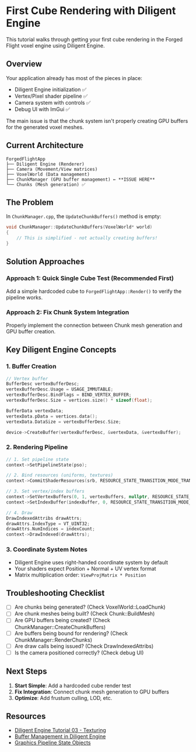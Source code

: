 # First Cube Rendering with Diligent Engine

This tutorial walks through getting your first cube rendering in the Forged Flight voxel engine using Diligent Engine.

## Overview

Your application already has most of the pieces in place:
- Diligent Engine initialization ✅
- Vertex/Pixel shader pipeline ✅  
- Camera system with controls ✅
- Debug UI with ImGui ✅

The main issue is that the chunk system isn't properly creating GPU buffers for the generated voxel meshes.

## Current Architecture

```
ForgedFlightApp
├── Diligent Engine (Renderer)
├── Camera (Movement/View matrices)
├── VoxelWorld (Data management)
├── ChunkManager (GPU buffer management) ← **ISSUE HERE**
└── Chunks (Mesh generation) ✅
```

## The Problem

In `ChunkManager.cpp`, the `UpdateChunkBuffers()` method is empty:

```cpp
void ChunkManager::UpdateChunkBuffers(VoxelWorld* world)
{
    // This is simplified - not actually creating buffers!
}
```

## Solution Approaches

### Approach 1: Quick Single Cube Test (Recommended First)
Add a simple hardcoded cube to `ForgedFlightApp::Render()` to verify the pipeline works.

### Approach 2: Fix Chunk System Integration
Properly implement the connection between Chunk mesh generation and GPU buffer creation.

## Key Diligent Engine Concepts

### 1. Buffer Creation
```cpp
// Vertex buffer
BufferDesc vertexBufferDesc;
vertexBufferDesc.Usage = USAGE_IMMUTABLE;
vertexBufferDesc.BindFlags = BIND_VERTEX_BUFFER;
vertexBufferDesc.Size = vertices.size() * sizeof(float);

BufferData vertexData;
vertexData.pData = vertices.data();
vertexData.DataSize = vertexBufferDesc.Size;

device->CreateBuffer(vertexBufferDesc, &vertexData, &vertexBuffer);
```

### 2. Rendering Pipeline
```cpp
// 1. Set pipeline state
context->SetPipelineState(pso);

// 2. Bind resources (uniforms, textures)
context->CommitShaderResources(srb, RESOURCE_STATE_TRANSITION_MODE_TRANSITION);

// 3. Set vertex/index buffers
context->SetVertexBuffers(0, 1, vertexBuffers, nullptr, RESOURCE_STATE_TRANSITION_MODE_TRANSITION);
context->SetIndexBuffer(indexBuffer, 0, RESOURCE_STATE_TRANSITION_MODE_TRANSITION);

// 4. Draw
DrawIndexedAttribs drawAttrs;
drawAttrs.IndexType = VT_UINT32;
drawAttrs.NumIndices = indexCount;
context->DrawIndexed(drawAttrs);
```

### 3. Coordinate System Notes
- Diligent Engine uses right-handed coordinate system by default
- Your shaders expect Position + Normal + UV vertex format
- Matrix multiplication order: `ViewProjMatrix * Position`

## Troubleshooting Checklist

- [ ] Are chunks being generated? (Check VoxelWorld::LoadChunk)
- [ ] Are chunk meshes being built? (Check Chunk::BuildMesh)
- [ ] Are GPU buffers being created? (Check ChunkManager::CreateChunkBuffers)
- [ ] Are buffers being bound for rendering? (Check ChunkManager::RenderChunks)
- [ ] Are draw calls being issued? (Check DrawIndexedAttribs)
- [ ] Is the camera positioned correctly? (Check debug UI)

## Next Steps

1. **Start Simple**: Add a hardcoded cube render test
2. **Fix Integration**: Connect chunk mesh generation to GPU buffers  
3. **Optimize**: Add frustum culling, LOD, etc.

## Resources

- [Diligent Engine Tutorial 03 - Texturing](https://github.com/DiligentGraphics/DiligentSamples/tree/master/Tutorials/Tutorial03_Texturing)
- [Buffer Management in Diligent Engine](https://github.com/DiligentGraphics/DiligentEngine/blob/master/doc/BufferManagement.md)
- [Graphics Pipeline State Objects](https://github.com/DiligentGraphics/DiligentEngine/blob/master/doc/GraphicsPipelineStateObject.md)
